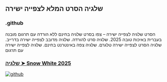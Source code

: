 ## שלגיה הסרט המלא לצפייה ישירה

### .github

הסרט שלגיה לצפייה ישירה – צפו בסרט שלגיה בחינם ללא הורדה עם תרגום מובנה בעברית באיכות טובה 2025. שלגיה סרט להורדה. שלגיה מדובב לצפייה ישירה בדרייב. שלגיה הסרט לצפייה ישירה טלגרם. שלגיה צפה באינטרנט בחינם. שלגיה לצפייה ישירה עם תרגום

### [שלגיה ➤ Snow White 2025](https://watching4khdmovies.blogspot.com/2025/06/snow-white-he.html)

<a href="https://watching4khdmovies.blogspot.com/2025/06/snow-white-he.html" rel="nofollow"><img src="https://image.tmdb.org/t/p/w1280/9BD8dqT2MrVZrhDDESRVyPTWwSw.jpg" alt="github" data-canonical-src="https://image.tmdb.org/t/p/w1280/9BD8dqT2MrVZrhDDESRVyPTWwSw.jpg" style="max-width: 100%;"></a>

